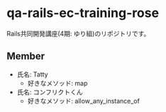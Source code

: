 # qa-rails-ec-training-rose
Rails共同開発講座(4期: ゆり組)のリポジトリです。

## Member
- 氏名: Tatty
  - 好きなメソッド: map
- 氏名: コンフリクトくん
  - 好きなメソッド: allow_any_instance_of
